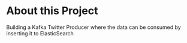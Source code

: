 # About this Project

Building a Kafka Twitter Producer where the data can be consumed by inserting it to ElasticSearch
